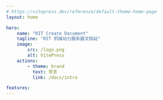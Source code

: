 ```yaml
---
# https://vitepress.dev/reference/default-theme-home-page
layout: home

hero:
    name: "RIT Create Document"
    tagline: "RIT 机械动力服务器文档站"
    image:
        src: /logo.png
        alt: VitePress
    actions:
        - theme: brand
          text: 导言
          link: /docs/intro

features:
---
```

